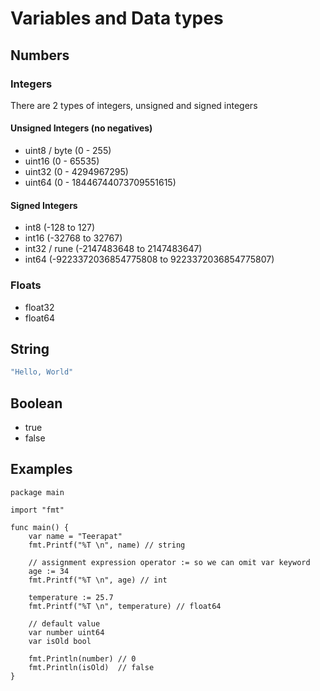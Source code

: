 # Variables and Data types

## Numbers

### Integers

There are 2 types of integers, unsigned and signed integers

#### Unsigned Integers (no negatives)

- uint8 / byte (0 - 255)
- uint16 (0 - 65535)
- uint32 (0 - 4294967295)
- uint64 (0 - 18446744073709551615)

#### Signed Integers

- int8 (-128 to 127)
- int16 (-32768 to 32767)
- int32 / rune (-2147483648 to 2147483647)
- int64 (-9223372036854775808 to 9223372036854775807)

### Floats

- float32
- float64

## String

```go
"Hello, World"
```

## Boolean

- true
- false

## Examples

```golang
package main

import "fmt"

func main() {
	var name = "Teerapat"
	fmt.Printf("%T \n", name) // string

	// assignment expression operator := so we can omit var keyword
	age := 34
	fmt.Printf("%T \n", age) // int

	temperature := 25.7
	fmt.Printf("%T \n", temperature) // float64

	// default value
	var number uint64
	var isOld bool

	fmt.Println(number) // 0
	fmt.Println(isOld)  // false
}
```
